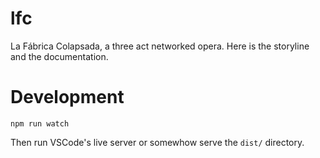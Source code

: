 # lfc

La Fábrica Colapsada, a three act networked opera. Here is the storyline and the documentation.

# Development

```
npm run watch
```

Then run VSCode's live server or somewhow serve the `dist/` directory.
